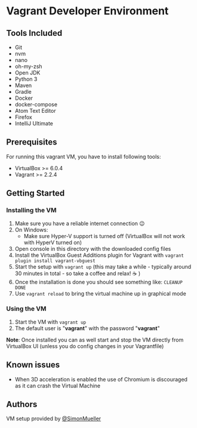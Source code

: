 # Vagrant Developer Environment

## Tools Included

* Git
* nvm
* nano
* oh-my-zsh
* Open JDK
* Python 3
* Maven
* Gradle
* Docker
* docker-compose
* Atom Text Editor
* Firefox
* IntelliJ Ultimate

## Prerequisites

For running this vagrant VM, you have to install following tools:
* VirtualBox >= 6.0.4
* Vagrant >= 2.2.4

## Getting Started

### Installing the VM


1. Make sure you have a reliable internet connection :wink:
2. On Windows:
    * Make sure Hyper-V support is turned off (VirtualBox will not work with HyperV turned on)
3. Open console in this directory with the downloaded config files
4. Install the VirtualBox Guest Additions plugin for Vagrant with `vagrant plugin install vagrant-vbguest`
5. Start the setup with `vagrant up` (this may take a while - typically around 30 minutes in total - so take a coffee and relax! :coffee: )
6. Once the installation is done you should see something like: `CLEANUP DONE`
7. Use `vagrant reload` to bring the virtual machine up in graphical mode

### Using the VM

1. Start the VM with `vagrant up`
2. The default user is "__vagrant__" with the password "__vagrant__"

**Note**: Once installed you can as well start and stop the VM directly from VirtualBox UI (unless you do config changes in your Vagrantfile)

## Known issues

* When 3D acceleration is enabled the use of Chromium is discouraged as it can crash the Virtual Machine

## Authors

VM setup provided by [@SimonMueller](https://github.com/SimonMueller)
